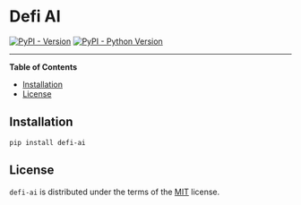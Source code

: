 # Defi AI

[![PyPI - Version](https://img.shields.io/pypi/v/defi-ai.svg)](https://pypi.org/project/defi-ai)
[![PyPI - Python Version](https://img.shields.io/pypi/pyversions/defi-ai.svg)](https://pypi.org/project/defi-ai)

-----

**Table of Contents**

- [Installation](#installation)
- [License](#license)

## Installation

```console
pip install defi-ai
```

## License

`defi-ai` is distributed under the terms of the [MIT](https://spdx.org/licenses/MIT.html) license.
